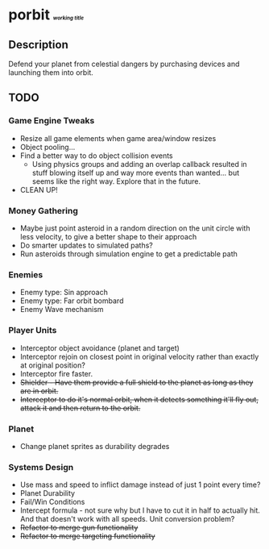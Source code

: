 # porbit <font size=1><i>working title</i></font>
## Description
Defend your planet from celestial dangers by purchasing devices and launching them into orbit.

## TODO

### Game Engine Tweaks
* Resize all game elements when game area/window resizes
* Object pooling...
* Find a better way to do object collision events
    * Using physics groups and adding an overlap callback resulted in stuff blowing itself up and way more events than wanted... but seems like the right way. Explore that in the future.
* CLEAN UP!
### Money Gathering
* Maybe just point asteroid in a random direction on the unit circle with less velocity, to give a better shape to their approach
* Do smarter updates to simulated paths?
* Run asteroids through simulation engine to get a predictable path
### Enemies
* Enemy type: Sin approach
* Enemy type: Far orbit bombard
* Enemy Wave mechanism
### Player Units
* Interceptor object avoidance (planet and target)
* Interceptor rejoin on closest point in original velocity rather than exactly at original position?
* Interceptor fire faster.
* ~~Shielder - Have them provide a full shield to the planet as long as they are in orbit.~~
* ~~Interceptor to do it's normal orbit, when it detects something it'll fly out, attack it and then return to the orbit.~~ 
### Planet
* Change planet sprites as durability degrades
### Systems Design
* Use mass and speed to inflict damage instead of just 1 point every time?
* Planet Durability
* Fail/Win Conditions
* Intercept formula - not sure why but I have to cut it in half to actually hit. And that doesn't work with all speeds. Unit conversion problem?
* ~~Refactor to merge gun functionality~~
* ~~Refactor to merge targeting functionality~~